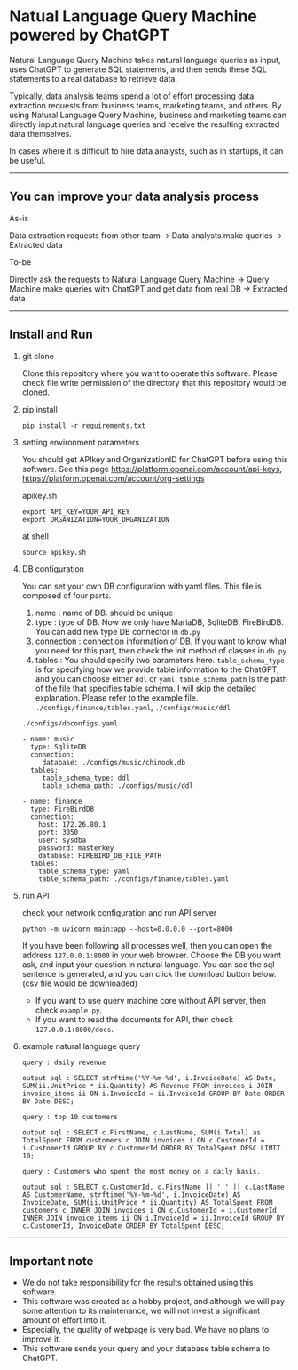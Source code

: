 # Natual Language Query Machine powered by ChatGPT

Natural Language Query Machine takes natural language queries as input, uses ChatGPT to generate SQL statements, and then sends these SQL statements to a real database to retrieve data.

Typically, data analysis teams spend a lot of effort processing data extraction requests from business teams, marketing teams, and others. By using Natural Language Query Machine, business and marketing teams can directly input natural language queries and receive the resulting extracted data themselves.

In cases where it is difficult to hire data analysts, such as in startups, it can be useful.

-----------
## You can improve your data analysis process

As-is

Data extraction requests from other team -> Data analysts make queries -> Extracted data

To-be

Directly ask the requests to Natural Language Query Machine -> Query Machine make queries with ChatGPT and get data from real DB -> Extracted data 

------------


## Install and Run
1. git clone
   
   Clone this repository where you want to operate this software.
   Please check file write permission of the directory that this repository would be cloned.
2. pip install 
   ```
   pip install -r requirements.txt
   ```
3. setting environment parameters

   You should get APIkey and OrganizationID for ChatGPT before using this software. 
   See this page https://platform.openai.com/account/api-keys, https://platform.openai.com/account/org-settings
   
   apikey.sh 
   ```
   export API_KEY=YOUR_API_KEY
   export ORGANIZATION=YOUR_ORGANIZATION
   ```

   at shell
   ```
   source apikey.sh
   ```
4. DB configuration

   You can set your own DB configuration with yaml files. This file is composed of four parts. 
   1. name : name of DB. should be unique
   2. type : type of DB. Now we only have MariaDB, SqliteDB, FireBirdDB. You can add new type DB connector in `db.py`
   3. connection : connection information of DB. If you want to know what you need for this part, then check the init method of classes in `db.py` 
   4. tables : You should specify two parameters here. `table_schema_type` is for specifying how we provide table information to the ChatGPT, and you can choose either `ddl` or `yaml`. `table_schema_path` is the path of the file that specifies table schema. I will skip the detailed explanation. Please refer to the example file. `./configs/finance/tables.yaml`, `./configs/music/ddl`

    `./configs/dbconfigs.yaml`
   ```
   - name: music
     type: SqliteDB
     connection:
        database: ./configs/music/chinook.db
     tables:
        table_schema_type: ddl
        table_schema_path: ./configs/music/ddl

   - name: finance
     type: FireBirdDB
     connection:
       host: 172.26.80.1
       port: 3050
       user: sysdba
       password: masterkey
       database: FIREBIRD_DB_FILE_PATH
     tables:
       table_schema_type: yaml
       table_schema_path: ./configs/finance/tables.yaml

   ```
5. run API

   check your network configuration and run API server
   ```
   python -m uvicorn main:app --host=0.0.0.0 --port=8000
   ```
   If you have been following all processes well, then you can open the address `127.0.0.1:8000` in your web browser.
   Choose the DB you want ask, and input your question in natural language.
   You can see the sql sentence is generated, and you can click the download button below. (csv file would be downloaded)

   - If you want to use query machine core without API server, then check `example.py`.
   - If you want to read the documents for API, then check `127.0.0.1:8000/docs`.

6. example natural language query
   ```
   query : daily revenue
   
   output sql : SELECT strftime('%Y-%m-%d', i.InvoiceDate) AS Date, SUM(ii.UnitPrice * ii.Quantity) AS Revenue FROM invoices i JOIN invoice_items ii ON i.InvoiceId = ii.InvoiceId GROUP BY Date ORDER BY Date DESC;
   ```
   
   ```
   query : top 10 customers
   
   output sql : SELECT c.FirstName, c.LastName, SUM(i.Total) as TotalSpent FROM customers c JOIN invoices i ON c.CustomerId = i.CustomerId GROUP BY c.CustomerId ORDER BY TotalSpent DESC LIMIT 10;
   ```
   
   ```
   query : Customers who spent the most money on a daily basis.
   
   output sql : SELECT c.CustomerId, c.FirstName || ' ' || c.LastName AS CustomerName, strftime('%Y-%m-%d', i.InvoiceDate) AS InvoiceDate, SUM(ii.UnitPrice * ii.Quantity) AS TotalSpent FROM customers c INNER JOIN invoices i ON c.CustomerId = i.CustomerId INNER JOIN invoice_items ii ON i.InvoiceId = ii.InvoiceId GROUP BY c.CustomerId, InvoiceDate ORDER BY TotalSpent DESC;
----------

## Important note
- We do not take responsibility for the results obtained using this software.
- This software was created as a hobby project, and although we will pay some attention to its maintenance, we will not invest a significant amount of effort into it.
- Especially, the quality of webpage is very bad. We have no plans to improve it.
- This software sends your query and your database table schema to ChatGPT.
